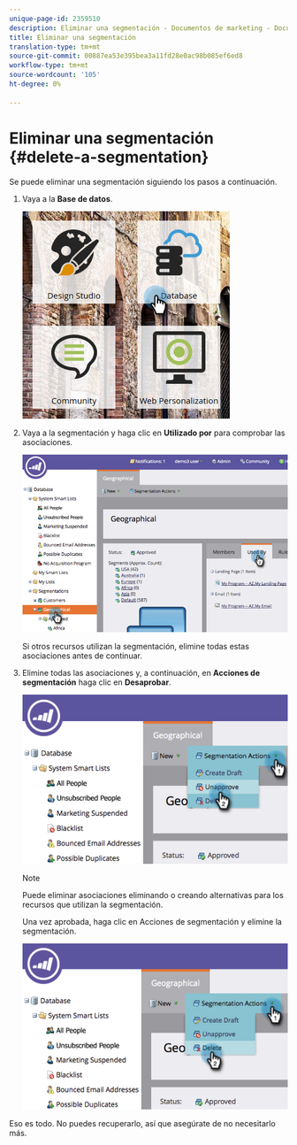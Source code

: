 ```yaml
---
unique-page-id: 2359510
description: Eliminar una segmentación - Documentos de marketing - Documentación del producto
title: Eliminar una segmentación
translation-type: tm+mt
source-git-commit: 00887ea53e395bea3a11fd28e0ac98b085ef6ed8
workflow-type: tm+mt
source-wordcount: '105'
ht-degree: 0%

---
```



# Eliminar una segmentación {#delete-a-segmentation}

Se puede eliminar una segmentación siguiendo los pasos a continuación.

1. Vaya a la **Base de datos**.

   ![](assets/image2017-3-28-14-3a55-3a26.png)

1. Vaya a la segmentación y haga clic en **Utilizado por** para comprobar las asociaciones.

   ![](assets/image2017-3-28-15-3a51-3a8.png)

   Si otros recursos utilizan la segmentación, elimine todas estas asociaciones antes de continuar.

1. Elimine todas las asociaciones y, a continuación, en **Acciones de segmentación** haga clic en **Desaprobar**.

   ![](assets/image2017-3-28-15-3a51-3a30.png)

   >[!NOTE]
   >
   >Puede eliminar asociaciones eliminando o creando alternativas para los recursos que utilizan la segmentación.

   Una vez aprobada, haga clic en Acciones de segmentación y elimine la segmentación.

   ![](assets/image2017-3-28-15-3a51-3a46.png)

Eso es todo. No puedes recuperarlo, así que asegúrate de no necesitarlo más.
